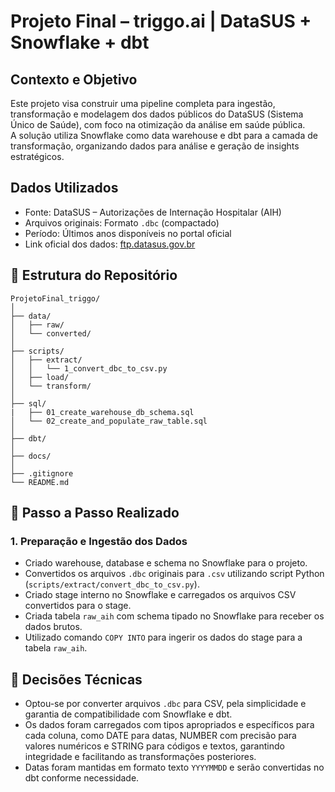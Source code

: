 # Projeto Final – triggo.ai | DataSUS + Snowflake + dbt

## Contexto e Objetivo
Este projeto visa construir uma pipeline completa para ingestão, transformação e modelagem dos dados públicos do DataSUS (Sistema Único de Saúde), com foco na otimização da análise em saúde pública.  
A solução utiliza Snowflake como data warehouse e dbt para a camada de transformação, organizando dados para análise e geração de insights estratégicos.

## Dados Utilizados
- Fonte: DataSUS – Autorizações de Internação Hospitalar (AIH)  
- Arquivos originais: Formato `.dbc` (compactado)  
- Período: Últimos anos disponíveis no portal oficial  
- Link oficial dos dados: [ftp.datasus.gov.br](ftp://ftp.datasus.gov.br/dissemin/publicos/SIHSUS/200801_/Dados/)

## 📁 Estrutura do Repositório
```
ProjetoFinal_triggo/
│
├── data/
│   ├── raw/
│   └── converted/
│
├── scripts/
│   ├── extract/
│   │   └── 1_convert_dbc_to_csv.py
│   ├── load/
│   └── transform/
│
├── sql/
|   ├── 01_create_warehouse_db_schema.sql
│   └── 02_create_and_populate_raw_table.sql
│
├── dbt/
│
├── docs/
│
├── .gitignore
└── README.md
```

## 🚀 Passo a Passo Realizado

### 1. Preparação e Ingestão dos Dados

- Criado warehouse, database e schema no Snowflake para o projeto.  
- Convertidos os arquivos `.dbc` originais para `.csv` utilizando script Python (`scripts/extract/convert_dbc_to_csv.py`).  
- Criado stage interno no Snowflake e carregados os arquivos CSV convertidos para o stage.  
- Criada tabela `raw_aih` com schema tipado no Snowflake para receber os dados brutos.  
- Utilizado comando `COPY INTO` para ingerir os dados do stage para a tabela `raw_aih`.

## 📒 Decisões Técnicas

- Optou-se por converter arquivos `.dbc` para CSV, pela simplicidade e garantia de compatibilidade com Snowflake e dbt.  
- Os dados foram carregados com tipos apropriados e específicos para cada coluna, como DATE para datas, NUMBER com precisão
  para valores numéricos e STRING para códigos e textos, garantindo integridade e facilitando as transformações posteriores.
- Datas foram mantidas em formato texto `YYYYMMDD` e serão convertidas no dbt conforme necessidade.  

